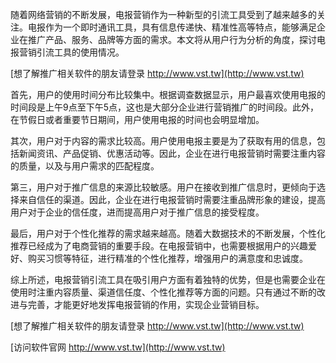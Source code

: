 随着网络营销的不断发展，电报营销作为一种新型的引流工具受到了越来越多的关注。电报作为一个即时通讯工具，具有信息传递快、精准性高等特点，能够满足企业在推广产品、服务、品牌等方面的需求。本文将从用户行为分析的角度，探讨电报营销引流工具的使用情况。

[想了解推广相关软件的朋友请登录 http://www.vst.tw](http://www.vst.tw)

首先，用户的使用时间分布比较集中。根据调查数据显示，用户最喜欢使用电报的时间段是上午9点至下午5点，这也是大部分企业进行营销推广的时间段。此外，在节假日或者重要节日期间，用户使用电报的时间也会明显增加。

其次，用户对于内容的需求比较高。用户使用电报主要是为了获取有用的信息，包括新闻资讯、产品促销、优惠活动等。因此，企业在进行电报营销时需要注重内容的质量，以及与用户需求的匹配程度。

第三，用户对于推广信息的来源比较敏感。用户在接收到推广信息时，更倾向于选择来自信任的渠道。因此，企业在进行电报营销时需要注重品牌形象的建设，提高用户对于企业的信任度，进而提高用户对于推广信息的接受程度。

最后，用户对于个性化推荐的需求越来越高。随着大数据技术的不断发展，个性化推荐已经成为了电商营销的重要手段。在电报营销中，也需要根据用户的兴趣爱好、购买习惯等特征，进行精准的个性化推荐，增强用户的满意度和忠诚度。

综上所述，电报营销引流工具在吸引用户方面有着独特的优势，但是也需要企业在使用时注重内容质量、渠道信任度、个性化推荐等方面的问题。只有通过不断的改进与完善，才能更好地发挥电报营销的作用，实现企业营销目标。

[想了解推广相关软件的朋友请登录 http://www.vst.tw](http://www.vst.tw)


[访问软件官网 http://www.vst.tw](http://www.vst.tw)
